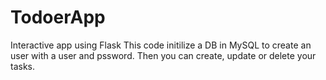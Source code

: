 # TodoerApp
Interactive app using Flask
This code initilize a DB in MySQL to create an user with a user and pssword. Then you can create, update or delete your tasks.
